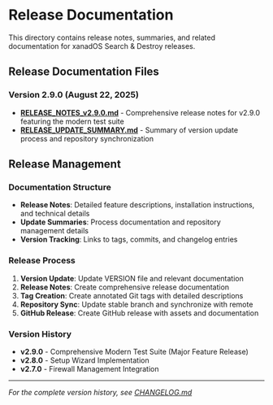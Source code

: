 # Release Documentation

This directory contains release notes, summaries, and related documentation for xanadOS Search & Destroy releases.

## Release Documentation Files

### Version 2.9.0 (August 22, 2025)

- **[RELEASE_NOTES_v2.9.0.md](./RELEASE_NOTES_v2.9.0.md)** - Comprehensive release notes for v2.9.0 featuring the modern test suite
- **[RELEASE_UPDATE_SUMMARY.md](./RELEASE_UPDATE_SUMMARY.md)** - Summary of version update process and repository synchronization

## Release Management

### Documentation Structure

- **Release Notes**: Detailed feature descriptions, installation instructions, and technical details
- **Update Summaries**: Process documentation and repository management details
- **Version Tracking**: Links to tags, commits, and changelog entries

### Release Process

1. **Version Update**: Update VERSION file and relevant documentation
2. **Release Notes**: Create comprehensive release documentation
3. **Tag Creation**: Create annotated Git tags with detailed descriptions
4. **Repository Sync**: Update stable branch and synchronize with remote
5. **GitHub Release**: Create GitHub release with assets and documentation

### Version History

- **v2.9.0** - Comprehensive Modern Test Suite (Major Feature Release)
- **v2.8.0** - Setup Wizard Implementation
- **v2.7.0** - Firewall Management Integration

---

_For the complete version history, see [CHANGELOG.md](../../CHANGELOG.md)_
